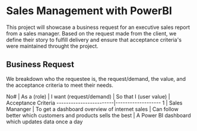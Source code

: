 # Sales Management with PowerBI
This project will showcase a business request for an executive sales report from a sales manager. Based on the request made from the client, we define their story to fulfill delivery and ensure that acceptance criteria's were maintained throught the project.

## Business Request
We breakdown who the requestee is, the request/demand, the value, and the acceptance criteria to meet their needs.

No# | As a (role) | I want (request/demand) | So that I (user value) | Acceptance Criteria
------------------------|-------------------
1 | Sales Mananger | To get a dashboard overview of internet sales | Can follow better which customers and products sells the best | A Power BI dashboard which updates data once a day
